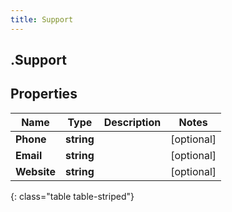 ```yaml
---
title: Support
---
```

## .Support

## Properties

|Name | Type | Description | Notes|
|------------ | ------------- | ------------- | -------------|
| **Phone** | **string** |  | [optional] |
| **Email** | **string** |  | [optional] |
| **Website** | **string** |  | [optional] |
{: class="table table-striped"}


